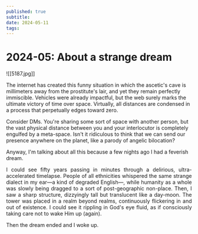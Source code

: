 ```yaml
---
published: true
subtitle: 
date: 2024-05-11
tags: 
---
```


#  2024-05: About a strange dream
![[5187.jpg]]

<p align="justify">

The internet has created this funny situation in which the ascetic's cave is millimeters away from the prostitute's lair, and yet they remain perfectly immiscible. Vehicles were already impactful, but the web surely marks the ultimate victory of time over space. Virtually, all distances are condensed in a process that perpetually edges toward zero.

</p>

<p align="justify">

Consider DMs. You're sharing some sort of space with another person, but the vast physical distance between you and your interlocutor is completely engulfed by a meta-space. Isn't it ridiculous to think that we can send our presence anywhere on the planet, like a parody of angelic bilocation?

</p>

<p align="justify">

Anyway, I'm talking about all this because a few nights ago I had a feverish dream. 

</p>

<p align="justify">
I could see fifty years passing in minutes through a delirious, ultra-accelerated timelapse. People of all ethnicities whispered the same strange dialect in my ear—a kind of degraded English—, while humanity as a whole was slowly being dragged to a sort of post-geographic non-place. Then, I saw a sharp structure, dizzyingly tall but translucent like a day-moon. The tower was placed in a realm beyond realms, continuously flickering in and out of existence. I could see it rippling in God's eye fluid, as if consciously taking care not to wake Him up (again).
</p>

Then the dream ended and I woke up.